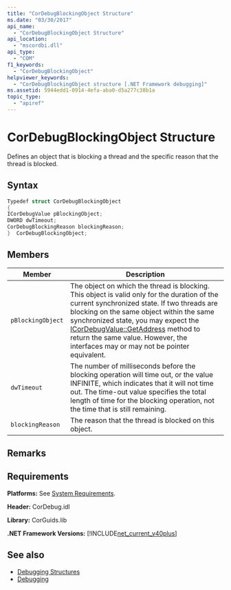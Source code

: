 ```yaml
---
title: "CorDebugBlockingObject Structure"
ms.date: "03/30/2017"
api_name: 
  - "CorDebugBlockingObject Structure"
api_location: 
  - "mscordbi.dll"
api_type: 
  - "COM"
f1_keywords: 
  - "CorDebugBlockingObject"
helpviewer_keywords: 
  - "CorDebugBlockingObject structure [.NET Framework debugging]"
ms.assetid: 5944edd1-0914-4efa-aba0-d5a277c38b1a
topic_type: 
  - "apiref"
---
```

# CorDebugBlockingObject Structure
Defines an object that is blocking a thread and the specific reason that the thread is blocked.  
  
## Syntax  
  
```cpp  
Typedef struct CorDebugBlockingObject  
{  
ICorDebugValue pBlockingObject;  
DWORD dwTimeout;  
CorDebugBlockingReason blockingReason;  
}  CorDebugBlockingObject;  
```  
  
## Members  
  
|Member|Description|  
|------------|-----------------|  
|`pBlockingObject`|The object on which the thread is blocking. This object is valid only for the duration of the current synchronized state. If two threads are blocking on the same object within the same synchronized state, you may expect the [ICorDebugValue::GetAddress](icordebugvalue-getaddress-method.md) method to return the same value. However, the interfaces may or may not be pointer equivalent.|  
|`dwTimeout`|The number of milliseconds before the blocking operation will time out, or the value INFINITE, which indicates that it will not time out. The time-out value specifies the total length of time for the blocking operation, not the time that is still remaining.|  
|`blockingReason`|The reason that the thread is blocked on this object.|  
  
## Remarks  
  
## Requirements  
 **Platforms:** See [System Requirements](../../get-started/system-requirements.md).  
  
 **Header:** CorDebug.idl  
  
 **Library:** CorGuids.lib  
  
 **.NET Framework Versions:** [!INCLUDE[net_current_v40plus](../../../../includes/net-current-v40plus-md.md)]  
  
## See also

- [Debugging Structures](debugging-structures.md)
- [Debugging](index.md)
